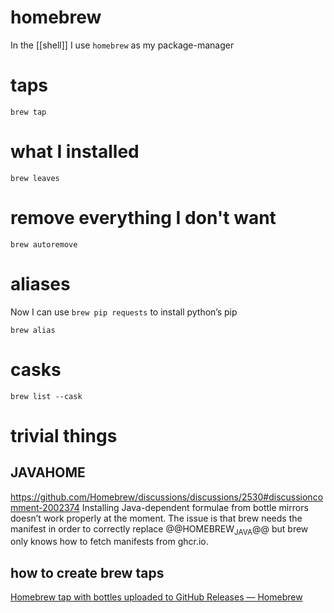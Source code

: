 # homebrew

In the [[shell]] I use `homebrew` as my package-manager

# taps

```shell
brew tap
```

# what I installed

```shell
brew leaves
```

# remove everything I don't want

```shell
brew autoremove
```

# aliases

Now I can use `brew pip requests` to install python&rsquo;s pip

```shell
brew alias
```

# casks

```shell
brew list --cask
```

# trivial things

## JAVAHOME

<https://github.com/Homebrew/discussions/discussions/2530#discussioncomment-2002374> Installing Java-dependent formulae from bottle mirrors doesn&rsquo;t work properly at the moment. The issue is that brew needs the manifest in order to correctly replace @@HOMEBREW<sub>JAVA</sub>@@ but brew only knows how to fetch manifests from ghcr.io.

## how to create brew taps

[Homebrew tap with bottles uploaded to GitHub Releases — Homebrew](https://brew.sh/2020/11/18/homebrew-tap-with-bottles-uploaded-to-github-releases/)
